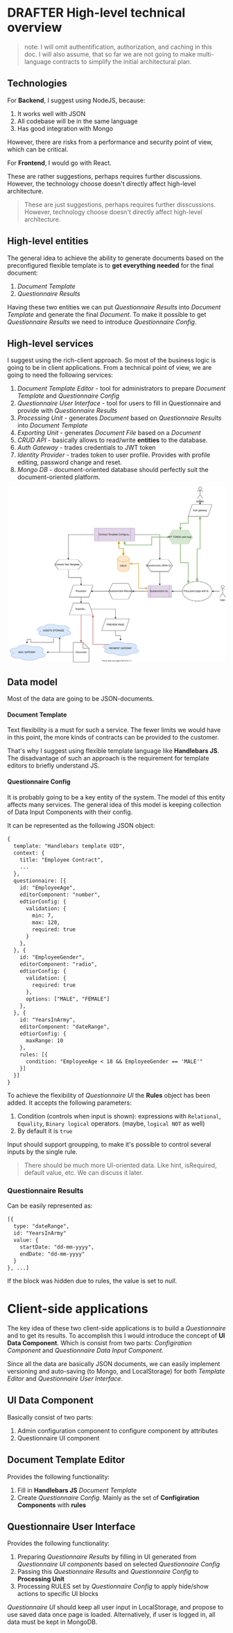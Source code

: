 # DRAFTER High-level technical overview

> note: I will omit authentification, authorization, and caching in this doc.
> I will also assume, that so far we are not going to make multi-language contracts to simplify the initial architectural plan.

## Technologies

For **Backend**, I suggest using NodeJS, because:

1. It works well with JSON
2. All codebase will be in the same language
3. Has good integration with Mongo

However, there are risks from a performance and security point of view, which can be critical.

For **Frontend**, I would go with React.

These are rather suggestions, perhaps requires further discussions. However, the technology choose doesn't directly affect high-level architecture.

> These are just suggestions, perhaps requires further disscussions. However, technology choose doesn't directly affect high-level architecture.

## High-level entities

The general idea to achieve the ability to generate documents based on the preconfigured flexible template is to **get everything needed** for the final document:

1. _Document Template_
2. _Questionnaire Results_

Having these two entities we can put _Questionnaire Results_ into _Document Template_ and generate the final _Document_. To make it possible to get _Questionnaire Results_ we need to introduce _Questionnaire Config_.

## High-level services

I suggest using the rich-client approach. So most of the business logic is going to be in client applications.
From a technical point of view, we are going to need the following services:

1. _Document Template Editor_ - tool for administrators to prepare _Document Template_ and _Questionnaire Config_
2. _Questionnaire User Interface_ - tool for users to fill in Questionnaire and provide with _Questionnaire Results_
3. _Processing Unit_ - generates _Document_ based on _Questionnaire Results_ into _Document Template_
4. _Exporting Unit_ - generates _Document File_ based on a _Document_
5. _CRUD API_ - basically allows to read/write **entities** to the database.
6. _Auth Gateway_ - trades credentials to JWT token
7. _Identity Provider_ - trades token to user profile. Provides with profile editing, password change and reset.
8. _Mongo DB_ - document-oriented database should perfectly suit the document-oriented platform.

![High-level services](highlevel-architecture.svg)

## Data model

Most of the data are going to be JSON-documents.

#### Document Template

Text flexibility is a must for such a service. The fewer limits we would have in this point, the more kinds of contracts can be provided to the customer.

That's why I suggest using flexible template language like **Handlebars JS**. The disadvantage of such an approach is the requirement for template editors to briefly understand JS.

#### Questionnaire Config

It is probably going to be a key entity of the system. The model of this entity affects many services. The general idea of this model is keeping collection of Data Input Components with their config.

It can be represented as the following JSON object:

```
{
  template: "Handlebars template UID",
  context: {
    title: "Employee Contract",
    ...
  },
  questionnaire: [{
    id: "EmployeeAge",
    editorComponent: "number",
    edtiorConfig: {
      validation: {
        min: 7,
        max: 120,
        required: true
      }
    },
  }, {
    id: "EmployeeGender",
    editorComponent: "radio",
    edtiorConfig: {
      validation: {
        required: true
      },
      options: ["MALE", "FEMALE"]
    },
  }, {
    id: "YearsInArmy",
    editorComponent: "dateRange",
    edtiorConfig: {
      maxRange: 10
    },
    rules: [{
      condition: "EmployeeAge < 18 && EmployeeGender == 'MALE'"
    }]
  }]
}
```

To achieve the flexibility of _Questionnaire UI_ the **Rules** object has been added.
It accepts the following parameters:

1. Condition (controls when input is shown): expressions with `Relational`, `Equality`, `Binary logical` operators. (maybe, `logical NOT` as well)
2. By default it is `true`

Input should support groupping, to make it's possible to control several inputs by the single rule.

> There should be much more UI-oriented data. Like hint, isRequired, default value, etc. We can discuss it later.

### Questionnaire Results

Can be easily represented as:

```
[{
  type: "dateRange",
  id: "YearsInArmy"
  value: {
    startDate: "dd-mm-yyyy",
    endDate: "dd-mm-yyyy"
  }
}, ...]
```

If the block was hidden due to rules, the value is set to _null_.

# Client-side applications

The key idea of these two client-side applications is to build a _Questionnaire_ and to get its results.
To accomplish this I would introduce the concept of **UI Data Component**.
Which is consist from two parts: _Configiration Component_ and _Questionnaire Data Input Component_.

Since all the data are basically JSON documents, we can easily implement versioning and auto-saving (to Mongo, and LocalStorage) for both _Template Editor_ and _Questionnaire User Interface_.

## UI Data Component

Basically consist of two parts:

1. Admin configuration component to configure component by attributes
2. Questionnaire UI component

## Document Template Editor

Provides the following functionality:

1. Fill in **Handlebars JS** _Document Template_
2. Create _Questionnaire Config_. Mainly as the set of **Configiration Components** with **rules**

## Questionnaire User Interface

Provides the following functionality:

1. Preparing _Questionnaire Results_ by filling in UI generated from _Questionnaire UI components_ based on selected _Questionnaire Config_
2. Passing this _Questionnaire Results_ and _Questionnaire Config_ to **Processing Unit**
3. Processing RULES set by _Questionnaire Config_ to apply hide/show actions to specific UI blocks

_Questionnaire UI_ should keep all user input in LocalStorage, and propose to use saved data once page is loaded.
Alternatively, if user is logged in, all data must be kept in MongoDB.
